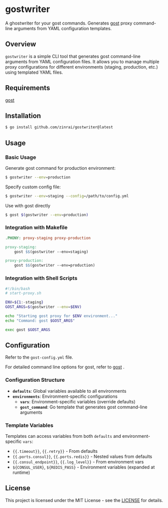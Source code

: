 # gostwriter

A ghostwriter for your gost commands. Generates [gost](https://github.com/ginuerzh/gost) proxy command-line arguments from YAML configuration templates.

## Overview

`gostwriter` is a simple CLI tool that generates gost command-line arguments from YAML configuration files. It allows you to manage multiple proxy configurations for different environments (staging, production, etc.) using templated YAML files.

## Requirements

[gost](https://github.com/ginuerzh/gost)

## Installation

```bash
$ go install github.com/zinrai/gostwriter@latest
```

## Usage

### Basic Usage

Generate gost command for production environment:

```bash
$ gostwriter --env=production
```

Specify custom config file:

```bash
$ gostwriter --env=staging --config=/path/to/config.yml
```

Use with gost directly

```bash
$ gost $(gostwriter --env=production)
```

### Integration with Makefile

```makefile
.PHONY: proxy-staging proxy-production

proxy-staging:
	gost $$(gostwriter --env=staging)

proxy-production:
	gost $$(gostwriter --env=production)
```

### Integration with Shell Scripts

```bash
#!/bin/bash
# start-proxy.sh

ENV=${1:-staging}
GOST_ARGS=$(gostwriter --env=$ENV)

echo "Starting gost proxy for $ENV environment..."
echo "Command: gost $GOST_ARGS"

exec gost $GOST_ARGS
```

## Configuration

Refer to the `gost-config.yml` file.

For detailed command line options for gost, refer to [gost](https://github.com/ginuerzh/gost) .

### Configuration Structure

- **`defaults`**: Global variables available to all environments
- **`environments`**: Environment-specific configurations
  - **`vars`**: Environment-specific variables (override defaults)
  - **`gost_command`**: Go template that generates gost command-line arguments

### Template Variables

Templates can access variables from both `defaults` and environment-specific `vars`:

- `{{.timeout}}`, `{{.retry}}` - From defaults
- `{{.ports.consul}}`, `{{.ports.redis}}` - Nested values from defaults
- `{{.consul_endpoint}}`, `{{.log_level}}` - From environment vars
- `${CONSUL_USER}`, `${REDIS_PASS}` - Environment variables (expanded at runtime)

## License

This project is licensed under the MIT License - see the [LICENSE](https://opensource.org/license/mit) for details.
